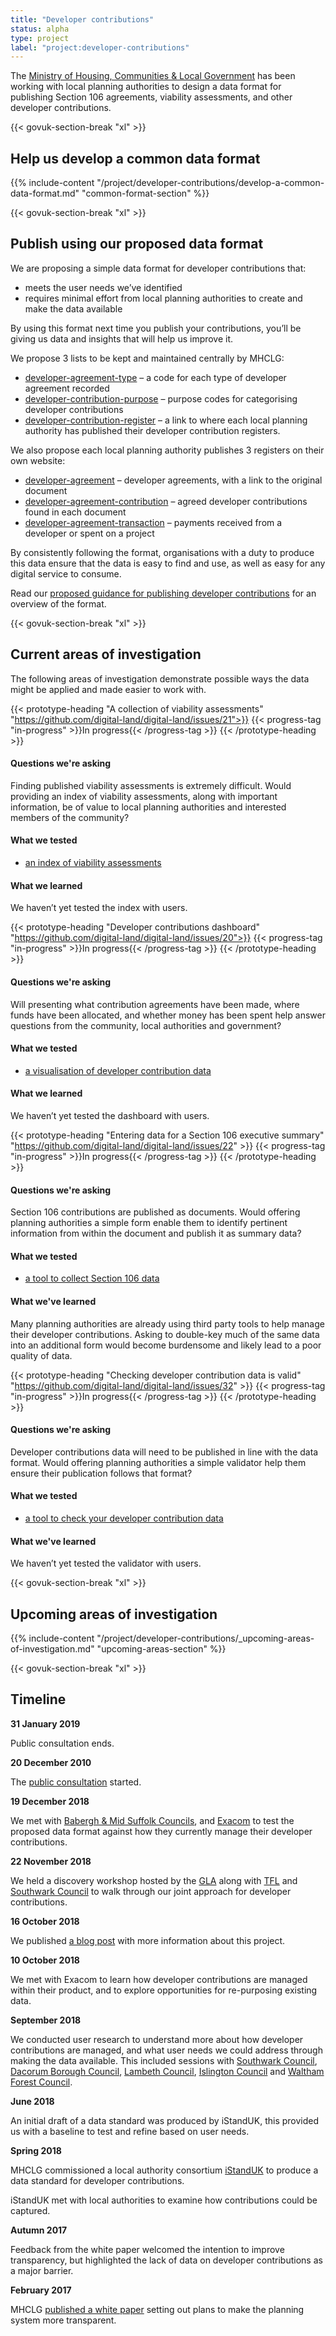 ```yaml
---
title: "Developer contributions"
status: alpha
type: project
label: "project:developer-contributions"
---
```


The [Ministry of Housing, Communities & Local Government](https://www.gov.uk/government/organisations/ministry-of-housing-communities-and-local-government) has been working with local planning authorities to design a data format for publishing Section 106 agreements, viability assessments, and other developer contributions.

{{< govuk-section-break "xl" >}}

## Help us develop a common data format

{{% include-content "/project/developer-contributions/develop-a-common-data-format.md" "common-format-section" %}}

{{< govuk-section-break "xl" >}}

## Publish using our proposed data format

We are proposing a simple data format for developer contributions that:

* meets the user needs we’ve identified 
* requires minimal effort from local planning authorities to create and make the data available

By using this format next time you publish your contributions, you’ll be giving us data and insights that will help us improve it.

We propose 3 lists to be kept and maintained centrally by MHCLG:

* [developer-agreement-type](https://github.com/communitiesuk/digital-land-collector/blob/master/etc/developer-contributions/developer-agreement-type.csv)
– a code for each type of developer agreement recorded
* [developer-contribution-purpose](https://github.com/communitiesuk/digital-land-collector/blob/master/etc/developer-contributions/developer-contribution-purpose.csv)
– purpose codes for categorising developer contributions
* [developer-contribution-register](https://github.com/communitiesuk/digital-land-collector/blob/master/etc/developer-contributions/developer-contribution-register.csv)
– a link to where each local planning authority has published their developer contribution registers.

We also propose each local planning authority publishes 3 registers on their own website:

* [developer-agreement](https://github.com/communitiesuk/digital-land-collector/blob/master/etc/developer-contributions/developer-agreement.csv)
– developer agreements, with a link to the original document
* [developer-agreement-contribution](https://github.com/communitiesuk/digital-land-collector/blob/master/etc/developer-contributions/developer-agreement-contribution.csv)
– agreed developer contributions found in each document
* [developer-agreement-transaction](https://github.com/communitiesuk/digital-land-collector/blob/master/etc/developer-contributions/developer-agreement-transaction.csv)
– payments received from a developer or spent on a project

By consistently following the format, organisations with a duty to produce this data ensure that the data is easy to find and use, as well as easy for any digital service to consume.

Read our [proposed guidance for publishing developer contributions](https://digital-land.github.io/guidance/developer-contributions/) for an overview of the format.

{{< govuk-section-break "xl" >}}

## Current areas of investigation

The following areas of investigation demonstrate possible ways the data might be applied and made easier to work with.

{{< prototype-heading "A collection of viability assessments" "https://github.com/digital-land/digital-land/issues/21">}}
  {{< progress-tag "in-progress" >}}In progress{{< /progress-tag >}}
{{< /prototype-heading >}}

#### Questions we're asking

Finding published viability assessments is extremely difficult. Would providing an index of viability assessments, along with important information, be of value to local planning authorities and interested members of the community?

#### What we tested

* [an index of viability assessments](https://section-106-prototype.cloudapps.digital/viability/)

#### What we learned

We haven’t yet tested the index with users.

{{< prototype-heading "Developer contributions dashboard" "https://github.com/digital-land/digital-land/issues/20">}}
  {{< progress-tag "in-progress" >}}In progress{{< /progress-tag >}}
{{< /prototype-heading >}}

#### Questions we're asking

Will presenting what contribution agreements have been made, where funds have been allocated, and whether money has been spent help answer questions from the community, local authorities and government?

#### What we tested

* [a visualisation of developer contribution data](https://section-106-prototype.cloudapps.digital/developer-contributions/section106-wide)

#### What we learned

We haven’t yet tested the dashboard with users.


{{< prototype-heading "Entering data for a Section 106 executive summary" "https://github.com/digital-land/digital-land/issues/22" >}}
  {{< progress-tag "in-progress" >}}In progress{{< /progress-tag >}}
{{< /prototype-heading >}}

#### Questions we're asking

Section 106 contributions are published as documents. Would offering planning authorities a simple form enable them to identify pertinent information from within the document and publish it as summary data?

#### What we tested

* [a tool to collect Section 106 data](https://section-106-prototype.cloudapps.digital/create-section106)

#### What we've learned

Many planning authorities are already using third party tools to help manage their developer contributions. Asking to double-key much of the same data into an additional form would become burdensome and likely lead to a poor quality of data.

{{< prototype-heading "Checking developer contribution data is valid" "https://github.com/digital-land/digital-land/issues/32" >}}
  {{< progress-tag "in-progress" >}}In progress{{< /progress-tag >}}
{{< /prototype-heading >}}

#### Questions we're asking

Developer contributions data will need to be published in line with the data format. Would offering planning authorities a simple validator help them ensure their publication follows that format?

#### What we tested

* [a tool to check your developer contribution data](https://section-106-prototype.cloudapps.digital/validate-start)

#### What we've learned

We haven’t yet tested the validator with users.

{{< govuk-section-break "xl" >}}

## Upcoming areas of investigation

{{% include-content "/project/developer-contributions/_upcoming-areas-of-investigation.md" "upcoming-areas-section" %}}

{{< govuk-section-break "xl" >}}

## Timeline

**31 January 2019**

Public consultation ends.

**20 December 2010**

The [public consultation](https://www.gov.uk/government/consultations/developer-contributions-reform-technical-consultation) started.

**19 December 2018**

We met with [Babergh & Mid Suffolk Councils](https://www.midsuffolk.gov.uk/), and [Exacom](http://exacom.co.uk/) to test the proposed data format against how they currently manage their developer contributions.

**22 November 2018**

We held a discovery workshop hosted by the [GLA](https://www.london.gov.uk/) along with [TFL](https://tfl.gov.uk/) and [Southwark Council](https://www.southwark.gov.uk/) to walk through our joint approach for developer contributions.

**16 October 2018**

We published [a blog post](https://mhclgdigital.blog.gov.uk/2018/10/16/making-developer-contributions-open-and-transparent/) with more information about this project.

**10 October 2018**

We met with Exacom to learn how developer contributions are managed within their product, and to explore opportunities for re-purposing existing data.

**September 2018**

We conducted user research to understand more about how developer contributions are managed, and what user needs we could address through making the data available. This included sessions with [Southwark Council](https://www.southwark.gov.uk/), [Dacorum Borough Council](http://www.dacorum.gov.uk/), [Lambeth Council](https://www.lambeth.gov.uk), [Islington Council](https://www.islington.gov.uk/) and [Waltham Forest Council](https://walthamforest.gov.uk/).  

**June 2018**

An initial draft of a data standard was produced by iStandUK, this provided us with a baseline to test and refine based on user needs.

**Spring 2018**

MHCLG commissioned a local authority consortium [iStandUK](https://istanduk.org/) to produce a data standard for developer contributions.

iStandUK met with local authorities to examine how contributions could be captured.

**Autumn 2017**

Feedback from the white paper welcomed the intention to improve transparency, but highlighted the lack of data on developer contributions as a major barrier.

**February 2017**

MHCLG [published a white paper](https://www.gov.uk/government/collections/housing-white-paper) setting out plans to make the planning system more transparent.